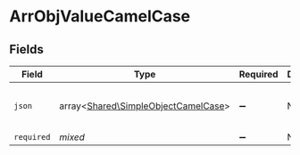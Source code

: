 # ArrObjValueCamelCase


## Fields

| Field                                                                               | Type                                                                                | Required                                                                            | Description                                                                         | Example                                                                             |
| ----------------------------------------------------------------------------------- | ----------------------------------------------------------------------------------- | ----------------------------------------------------------------------------------- | ----------------------------------------------------------------------------------- | ----------------------------------------------------------------------------------- |
| `json`                                                                              | array<[Shared\SimpleObjectCamelCase](../../Models/Shared/SimpleObjectCamelCase.md)> | :heavy_minus_sign:                                                                  | N/A                                                                                 | [<br/>"...",<br/>"..."<br/>]                                                        |
| `required`                                                                          | *mixed*                                                                             | :heavy_minus_sign:                                                                  | N/A                                                                                 |                                                                                     |